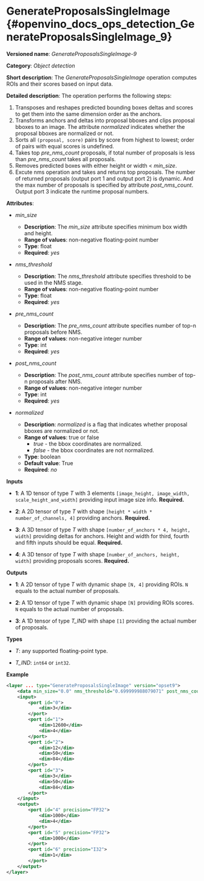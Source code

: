 # GenerateProposalsSingleImage {#openvino_docs_ops_detection_GenerateProposalsSingleImage_9}

**Versioned name**: *GenerateProposalsSingleImage-9*

**Category**: *Object detection*

**Short description**: The *GenerateProposalsSingleImage* operation computes ROIs and their scores
based on input data.

**Detailed description**: The operation performs the following steps:

1.  Transposes and reshapes predicted bounding boxes deltas and scores to get them into the same dimension order as the
anchors.
2.  Transforms anchors and deltas into proposal bboxes and clips proposal bboxes to an image. The attribute *normalized*
indicates whether the proposal bboxes are normalized or not.
3.  Sorts all `(proposal, score)` pairs by score from highest to lowest; order of pairs with equal scores is undefined.
4.  Takes top *pre_nms_count* proposals, if total number of proposals is less than *pre_nms_count* takes all proposals.
5.  Removes predicted boxes with either height or width < *min_size*.
6.  Excute nms operation and takes and returns top proposals. The number of returned proposals (output port 1 and output
port 2) is dynamic. And the max number of proposals is specified by attribute *post_nms_count*. Output port 3 indicate the
runtime proposal numbers.

**Attributes**:

* *min_size*

    * **Description**: The *min_size* attribute specifies minimum box width and height.
    * **Range of values**: non-negative floating-point number
    * **Type**: float
    * **Required**: *yes*

* *nms_threshold*

    * **Description**: The *nms_threshold* attribute specifies threshold to be used in the NMS stage.
    * **Range of values**: non-negative floating-point number
    * **Type**: float
    * **Required**: *yes*

* *pre_nms_count*

    * **Description**: The *pre_nms_count* attribute specifies number of top-n proposals before NMS.
    * **Range of values**: non-negative integer number
    * **Type**: int
    * **Required**: *yes*

* *post_nms_count*

    * **Description**: The *post_nms_count* attribute specifies number of top-n proposals after NMS.
    * **Range of values**: non-negative integer number
    * **Type**: int
    * **Required**: *yes*

* *normalized*

    * **Description**: *normalized* is a flag that indicates whether proposal bboxes are normalized or not.
    * **Range of values**: true or false
      * *true* - the bbox coordinates are normalized.
      * *false* - the bbox coordinates are not normalized.
    * **Type**: boolean
    * **Default value**: True
    * **Required**: *no*

**Inputs**

* **1**: A 1D tensor of type *T* with 3 elements `[image_height, image_width, scale_height_and_width]` providing input
image size info. **Required.**

* **2**: A 2D tensor of type *T* with shape `[height * width * number_of_channels, 4]` providing anchors. **Required.**

* **3**: A 3D tensor of type *T* with shape `[number_of_anchors * 4, height, width]` providing deltas for anchors.
Height and width for third, fourth and fifth inputs should be equal. **Required.**

* **4**: A 3D tensor of type *T* with shape `[number_of_anchors, height, width]` providing proposals scores.  **Required.**

**Outputs**

* **1**: A 2D tensor of type *T* with dynamic shape `[N, 4]` providing ROIs. `N` equals to the actual number of proposals.

* **2**: A 1D tensor of type *T* with dynamic shape `[N]` providing ROIs scores. `N` equals to the actual number of proposals.

* **3**: A 1D tensor of type *T_IND* with shape `[1]` providing the actual number of proposals.

**Types**

* *T*: any supported floating-point type.

* *T_IND*: `int64` or `int32`.

**Example**

```xml
<layer ... type="GenerateProposalsSingleImage" version="opset9">
    <data min_size="0.0" nms_threshold="0.699999988079071" post_nms_count="1000" pre_nms_count="1000"/>
    <input>
        <port id="0">
            <dim>3</dim>
        </port>
        <port id="1">
            <dim>12600</dim>
            <dim>4</dim>
        </port>
        <port id="2">
            <dim>12</dim>
            <dim>50</dim>
            <dim>84</dim>
        </port>
        <port id="3">
            <dim>3</dim>
            <dim>50</dim>
            <dim>84</dim>
        </port>
    </input>
    <output>
        <port id="4" precision="FP32">
            <dim>1000</dim>
            <dim>4</dim>
        </port>
        <port id="5" precision="FP32">
            <dim>1000</dim>
        </port>
        <port id="6" precision="I32">
            <dim>1</dim>
        </port>
    </output>
</layer>
```

